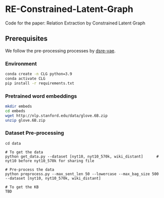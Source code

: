 # RE-Constrained-Latent-Graph
Code for the paper: Relation Extraction by Constrained Latent Graph

## Prerequisites
We follow the pre-processing processes by [dsre-vae](https://github.com/fenchri/dsre-vae). 
### Environment
```bash
conda create -n CLG python=3.9
conda activate CLG
pip install -r requirements.txt
```


### Pretrained word embeddings
```bash
mkdir embeds
cd embeds 
wget http://nlp.stanford.edu/data/glove.6B.zip
unzip glove.6B.zip
```

### Dataset Pre-processing
```bath
cd data

# To get the data
python get_data.py --dataset [nyt10, nyt10_570k, wiki_distant]      # nyt10 before nyt10_570k for sharing file

# Pre-process the data
python preprocess.py --max_sent_len 50 --lowercase --max_bag_size 500 --dataset [nyt10, nyt10_570k, wiki_distant]

# To get the KB
TBD
```